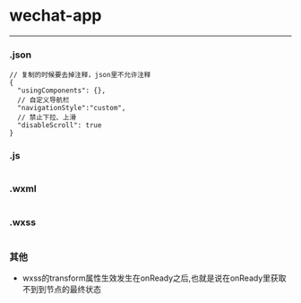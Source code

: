 # wechat-app
---

### .json
```
// 复制的时候要去掉注释，json里不允许注释
{
  "usingComponents": {},
  // 自定义导航栏
  "navigationStyle":"custom",
  // 禁止下拉、上滑
  "disableScroll": true
}
```

### .js
```

```

### .wxml
```

```

### .wxss
```

```

### 其他
* wxss的transform属性生效发生在onReady之后,也就是说在onReady里获取不到到节点的最终状态
```

```
